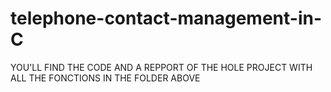 # telephone-contact-management-in-C
YOU'LL FIND THE CODE AND A REPPORT OF THE HOLE PROJECT WITH ALL THE FONCTIONS IN THE FOLDER ABOVE
